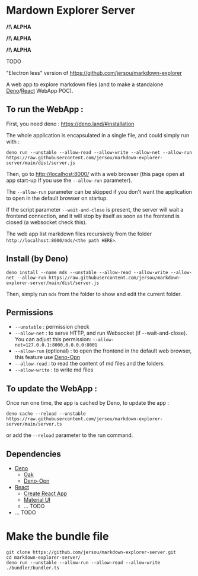 # Mardown Explorer Server

**/!\ ALPHA**

**/!\ ALPHA**

**/!\ ALPHA**

TODO

"Electron less" version of https://github.com/jersou/markdown-explorer

A web app to explore markdown files (and to make a standalone [Deno](https://deno.land/)/[React](https://www.reactjs.org/) WebApp POC).


## To run the WebApp :
First, you need deno : https://deno.land/#installation

The whole application is encapsulated in a single file, and could simply run with :
```
deno run --unstable --allow-read --allow-write --allow-net --allow-run https://raw.githubusercontent.com/jersou/markdown-explorer-server/main/dist/server.js
```
Then, go to [http://localhost:8000/](http://localhost:8000/) with a web browser (this page open at app start-up
If you use the `--allow-run` parameter).

The `--allow-run` parameter can be skipped if you don't want the application to open in the default browser on startup.

If the script parameter `--wait-and-close` is present, the server will wait a frontend connection,
 and it will stop by itself as soon as the frontend is closed (a websocket check this).

The web app list markdown files recursively from the folder `http://localhost:8000/mds/<the path HERE>`.

## Install (by Deno)
```
deno install --name mds --unstable --allow-read --allow-write --allow-net --allow-run https://raw.githubusercontent.com/jersou/markdown-explorer-server/main/dist/server.js
```
Then, simply run `mds` from the folder to show and edit the current folder.

## Permissions

* `--unstable`  : permission check
* `--allow-net` : to serve HTTP, and run Websocket (if --wait-and-close).
You can adjust this permission: `--allow-net=127.0.0.1:8000,0.0.0.0:8001`
* `--allow-run` (optional) : to open the frontend in the default web browser, this feature use [Deno-Opn](https://github.com/hashrock/deno-opn)
* `--allow-read` : to read the content of md files and the folders
* `--allow-write` : to write md files

## To update the WebApp :
Once run one time, the app is cached by Deno, to update the app :
```
deno cache --reload --unstable https://raw.githubusercontent.com/jersou/markdown-explorer-server/main/server.ts
```
or add the `--reload` parameter to the run command.


## Dependencies

* [Deno](https://deno.land/)
  * [Oak](https://oakserver.github.io/oak/)
  * [Deno-Opn](https://github.com/hashrock/deno-opn)
* [React](https://www.reactjs.org/)
  * [Create React App](https://reactjs.org/docs/create-a-new-react-app.html)
  * [Material UI](https://material-ui.com/)
  * ... TODO
* ... TODO

# Make the bundle file
```
git clone https://github.com/jersou/markdown-explorer-server.git
cd markdown-explorer-server/
deno run --unstable --allow-run --allow-read --allow-write ./bundler/bundler.ts
```
